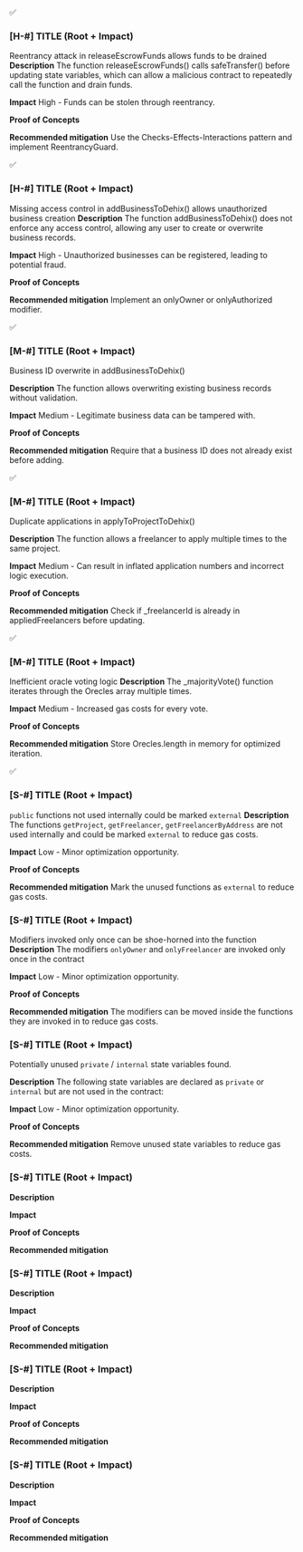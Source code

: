 ✅
### [H-#] TITLE (Root + Impact)
Reentrancy attack in releaseEscrowFunds allows funds to be drained
**Description**
The function releaseEscrowFunds() calls safeTransfer() before updating state variables, which can allow a malicious contract to repeatedly call the function and drain funds.

**Impact**
 High - Funds can be stolen through reentrancy.

**Proof of Concepts**

**Recommended mitigation**
 Use the Checks-Effects-Interactions pattern and implement ReentrancyGuard.



✅
### [H-#] TITLE (Root + Impact)
 Missing access control in addBusinessToDehix() allows unauthorized business creation
**Description**
 The function addBusinessToDehix() does not enforce any access control, allowing any user to create or overwrite business records.

**Impact**
High - Unauthorized businesses can be registered, leading to potential fraud.

**Proof of Concepts**


**Recommended mitigation**
 Implement an onlyOwner or onlyAuthorized modifier.



✅
### [M-#] TITLE (Root + Impact)
Business ID overwrite in addBusinessToDehix()

**Description**
 The function allows overwriting existing business records without validation.

**Impact**
 Medium - Legitimate business data can be tampered with.

**Proof of Concepts**

**Recommended mitigation**
 Require that a business ID does not already exist before adding.




✅
### [M-#] TITLE (Root + Impact)
Duplicate applications in applyToProjectToDehix()

**Description**
 The function allows a freelancer to apply multiple times to the same project.

**Impact**
 Medium - Can result in inflated application numbers and incorrect logic execution.

**Proof of Concepts**

**Recommended mitigation**
 Check if _freelancerId is already in appliedFreelancers before updating.



✅
### [M-#] TITLE (Root + Impact)
 Inefficient oracle voting logic
**Description**
 The _majorityVote() function iterates through the Orecles array multiple times.

**Impact**
 Medium - Increased gas costs for every vote.

**Proof of Concepts**

**Recommended mitigation**
Store Orecles.length in memory for optimized iteration.



✅
### [S-#] TITLE (Root + Impact)
`public` functions not used internally could be marked `external`
**Description**
The functions `getProject`, `getFreelancer`, `getFreelancerByAddress` are not used internally and could be marked `external` to reduce gas costs.

**Impact**
Low - Minor optimization opportunity.

**Proof of Concepts**

**Recommended mitigation**
Mark the unused functions as `external` to reduce gas costs.






### [S-#] TITLE (Root + Impact)
Modifiers invoked only once can be shoe-horned into the function
**Description**
The modifiers `onlyOwner` and `onlyFreelancer` are invoked only once in the contract

**Impact**
Low - Minor optimization opportunity.

**Proof of Concepts**

**Recommended mitigation**
The modifiers can be moved inside the functions they are invoked in to reduce gas costs.






### [S-#] TITLE (Root + Impact)
Potentially unused `private` / `internal` state variables found.

**Description**
The following state variables are declared as `private` or `internal` but are not used in the contract:

**Impact**
Low - Minor optimization opportunity.

**Proof of Concepts**

**Recommended mitigation**
Remove unused state variables to reduce gas costs.



### [S-#] TITLE (Root + Impact)
**Description**

**Impact**

**Proof of Concepts**

**Recommended mitigation**



### [S-#] TITLE (Root + Impact)
**Description**

**Impact**

**Proof of Concepts**

**Recommended mitigation**




### [S-#] TITLE (Root + Impact)
**Description**

**Impact**

**Proof of Concepts**

**Recommended mitigation**




### [S-#] TITLE (Root + Impact)
**Description**

**Impact**

**Proof of Concepts**

**Recommended mitigation**